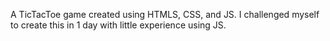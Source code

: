 A TicTacToe game created using HTMLS, CSS, and JS. I challenged myself to create this in 1 day with little experience using JS.

